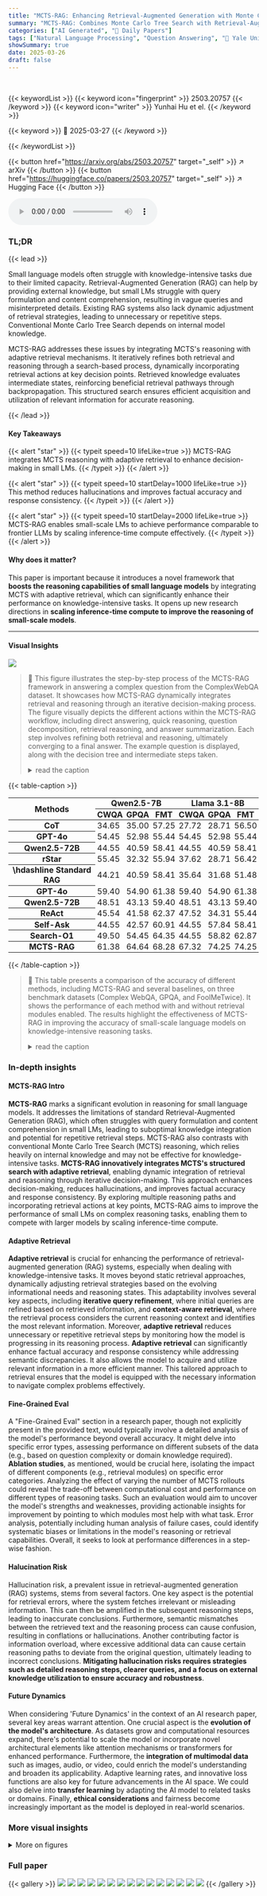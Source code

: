 ```yaml
---
title: "MCTS-RAG: Enhancing Retrieval-Augmented Generation with Monte Carlo Tree Search"
summary: "MCTS-RAG: Combines Monte Carlo Tree Search with Retrieval-Augmented Generation to enhance small LMs' reasoning on complex tasks."
categories: ["AI Generated", "🤗 Daily Papers"]
tags: ["Natural Language Processing", "Question Answering", "🏢 Yale University",]
showSummary: true
date: 2025-03-26
draft: false
---
```


<br>

{{< keywordList >}}
{{< keyword icon="fingerprint" >}} 2503.20757 {{< /keyword >}}
{{< keyword icon="writer" >}} Yunhai Hu et el. {{< /keyword >}}
 
{{< keyword >}} 🤗 2025-03-27 {{< /keyword >}}
 
{{< /keywordList >}}

{{< button href="https://arxiv.org/abs/2503.20757" target="_self" >}}
↗ arXiv
{{< /button >}}
{{< button href="https://huggingface.co/papers/2503.20757" target="_self" >}}
↗ Hugging Face
{{< /button >}}



<audio controls>
    <source src="https://ai-paper-reviewer.com/2503.20757/podcast.wav" type="audio/wav">
    Your browser does not support the audio element.
</audio>


### TL;DR


{{< lead >}}

Small language models often struggle with knowledge-intensive tasks due to their limited capacity. Retrieval-Augmented Generation (RAG) can help by providing external knowledge, but small LMs struggle with query formulation and content comprehension, resulting in vague queries and misinterpreted details. Existing RAG systems also lack dynamic adjustment of retrieval strategies, leading to unnecessary or repetitive steps. Conventional Monte Carlo Tree Search depends on internal model knowledge. 



MCTS-RAG addresses these issues by integrating MCTS's reasoning with adaptive retrieval mechanisms. It iteratively refines both retrieval and reasoning through a search-based process, dynamically incorporating retrieval actions at key decision points. Retrieved knowledge evaluates intermediate states, reinforcing beneficial retrieval pathways through backpropagation. This structured search ensures efficient acquisition and utilization of relevant information for accurate reasoning.

{{< /lead >}}


#### Key Takeaways

{{< alert "star" >}}
{{< typeit speed=10 lifeLike=true >}} MCTS-RAG integrates MCTS reasoning with adaptive retrieval to enhance decision-making in small LMs. {{< /typeit >}}
{{< /alert >}}

{{< alert "star" >}}
{{< typeit speed=10 startDelay=1000 lifeLike=true >}} This method reduces hallucinations and improves factual accuracy and response consistency. {{< /typeit >}}
{{< /alert >}}

{{< alert "star" >}}
{{< typeit speed=10 startDelay=2000 lifeLike=true >}} MCTS-RAG enables small-scale LMs to achieve performance comparable to frontier LLMs by scaling inference-time compute effectively. {{< /typeit >}}
{{< /alert >}}

#### Why does it matter?
This paper is important because it introduces a novel framework that **boosts the reasoning capabilities of small language models** by integrating MCTS with adaptive retrieval, which can significantly enhance their performance on knowledge-intensive tasks. It opens up new research directions in **scaling inference-time compute to improve the reasoning of small-scale models**.

------
#### Visual Insights



![](https://arxiv.org/html/2503.20757/x3.png)

> 🔼 This figure illustrates the step-by-step process of the MCTS-RAG framework in answering a complex question from the ComplexWebQA dataset. It showcases how MCTS-RAG dynamically integrates retrieval and reasoning through an iterative decision-making process. The figure visually depicts the different actions within the MCTS-RAG workflow, including direct answering, quick reasoning, question decomposition, retrieval reasoning, and answer summarization.  Each step involves refining both retrieval and reasoning, ultimately converging to a final answer.  The example question is displayed, along with the decision tree and intermediate steps taken.
> <details>
> <summary>read the caption</summary>
> Figure 1:  An illustration of MCTS-RAG workflow for answering the question sampled from ComplexWebQA.
> </details>





{{< table-caption >}}
<table class="ltx_tabular ltx_guessed_headers ltx_align_middle" id="S4.SS1.tab1.1.1">
<thead class="ltx_thead">
<tr class="ltx_tr" id="S4.SS1.tab1.1.1.1.1">
<th class="ltx_td ltx_align_left ltx_th ltx_th_column ltx_th_row ltx_border_tt" id="S4.SS1.tab1.1.1.1.1.1" rowspan="2" style="padding:0.5pt 2.6pt;"><span class="ltx_text ltx_font_bold" id="S4.SS1.tab1.1.1.1.1.1.1">Methods</span></th>
<th class="ltx_td ltx_align_center ltx_th ltx_th_column ltx_border_tt" colspan="3" id="S4.SS1.tab1.1.1.1.1.2" style="padding:0.5pt 2.6pt;"><span class="ltx_text ltx_font_bold" id="S4.SS1.tab1.1.1.1.1.2.1">Qwen2.5-7B</span></th>
<th class="ltx_td ltx_align_center ltx_th ltx_th_column ltx_border_tt" colspan="3" id="S4.SS1.tab1.1.1.1.1.3" style="padding:0.5pt 2.6pt;"><span class="ltx_text ltx_font_bold" id="S4.SS1.tab1.1.1.1.1.3.1">Llama 3.1-8B</span></th>
</tr>
<tr class="ltx_tr" id="S4.SS1.tab1.1.1.2.2">
<th class="ltx_td ltx_align_center ltx_th ltx_th_column ltx_border_t" id="S4.SS1.tab1.1.1.2.2.1" style="padding:0.5pt 2.6pt;">CWQA</th>
<th class="ltx_td ltx_align_center ltx_th ltx_th_column ltx_border_t" id="S4.SS1.tab1.1.1.2.2.2" style="padding:0.5pt 2.6pt;">GPQA</th>
<th class="ltx_td ltx_align_center ltx_th ltx_th_column ltx_border_t" id="S4.SS1.tab1.1.1.2.2.3" style="padding:0.5pt 2.6pt;">FMT</th>
<th class="ltx_td ltx_align_center ltx_th ltx_th_column ltx_border_t" id="S4.SS1.tab1.1.1.2.2.4" style="padding:0.5pt 2.6pt;">CWQA</th>
<th class="ltx_td ltx_align_center ltx_th ltx_th_column ltx_border_t" id="S4.SS1.tab1.1.1.2.2.5" style="padding:0.5pt 2.6pt;">GPQA</th>
<th class="ltx_td ltx_align_center ltx_th ltx_th_column ltx_border_t" id="S4.SS1.tab1.1.1.2.2.6" style="padding:0.5pt 2.6pt;">FMT</th>
</tr>
</thead>
<tbody class="ltx_tbody">
<tr class="ltx_tr" id="S4.SS1.tab1.1.1.3.1">
<th class="ltx_td ltx_align_left ltx_th ltx_th_row ltx_border_t" id="S4.SS1.tab1.1.1.3.1.1" style="padding:0.5pt 2.6pt;">CoT</th>
<td class="ltx_td ltx_align_center ltx_border_t" id="S4.SS1.tab1.1.1.3.1.2" style="padding:0.5pt 2.6pt;">34.65</td>
<td class="ltx_td ltx_align_center ltx_border_t" id="S4.SS1.tab1.1.1.3.1.3" style="padding:0.5pt 2.6pt;">35.00</td>
<td class="ltx_td ltx_align_center ltx_border_t" id="S4.SS1.tab1.1.1.3.1.4" style="padding:0.5pt 2.6pt;">57.25</td>
<td class="ltx_td ltx_align_center ltx_border_t" id="S4.SS1.tab1.1.1.3.1.5" style="padding:0.5pt 2.6pt;">27.72</td>
<td class="ltx_td ltx_align_center ltx_border_t" id="S4.SS1.tab1.1.1.3.1.6" style="padding:0.5pt 2.6pt;">28.71</td>
<td class="ltx_td ltx_align_center ltx_border_t" id="S4.SS1.tab1.1.1.3.1.7" style="padding:0.5pt 2.6pt;">56.50</td>
</tr>
<tr class="ltx_tr" id="S4.SS1.tab1.1.1.4.2">
<th class="ltx_td ltx_align_left ltx_th ltx_th_row" id="S4.SS1.tab1.1.1.4.2.1" style="padding:0.5pt 2.6pt;">GPT-4o</th>
<td class="ltx_td ltx_align_center" id="S4.SS1.tab1.1.1.4.2.2" style="padding:0.5pt 2.6pt;">54.45</td>
<td class="ltx_td ltx_align_center" id="S4.SS1.tab1.1.1.4.2.3" style="padding:0.5pt 2.6pt;">52.98</td>
<td class="ltx_td ltx_align_center" id="S4.SS1.tab1.1.1.4.2.4" style="padding:0.5pt 2.6pt;">55.44</td>
<td class="ltx_td ltx_align_center" id="S4.SS1.tab1.1.1.4.2.5" style="padding:0.5pt 2.6pt;">54.45</td>
<td class="ltx_td ltx_align_center" id="S4.SS1.tab1.1.1.4.2.6" style="padding:0.5pt 2.6pt;">52.98</td>
<td class="ltx_td ltx_align_center" id="S4.SS1.tab1.1.1.4.2.7" style="padding:0.5pt 2.6pt;">55.44</td>
</tr>
<tr class="ltx_tr" id="S4.SS1.tab1.1.1.5.3">
<th class="ltx_td ltx_align_left ltx_th ltx_th_row" id="S4.SS1.tab1.1.1.5.3.1" style="padding:0.5pt 2.6pt;">Qwen2.5-72B</th>
<td class="ltx_td ltx_align_center" id="S4.SS1.tab1.1.1.5.3.2" style="padding:0.5pt 2.6pt;">44.55</td>
<td class="ltx_td ltx_align_center" id="S4.SS1.tab1.1.1.5.3.3" style="padding:0.5pt 2.6pt;">40.59</td>
<td class="ltx_td ltx_align_center" id="S4.SS1.tab1.1.1.5.3.4" style="padding:0.5pt 2.6pt;">58.41</td>
<td class="ltx_td ltx_align_center" id="S4.SS1.tab1.1.1.5.3.5" style="padding:0.5pt 2.6pt;">44.55</td>
<td class="ltx_td ltx_align_center" id="S4.SS1.tab1.1.1.5.3.6" style="padding:0.5pt 2.6pt;">40.59</td>
<td class="ltx_td ltx_align_center" id="S4.SS1.tab1.1.1.5.3.7" style="padding:0.5pt 2.6pt;">58.41</td>
</tr>
<tr class="ltx_tr" id="S4.SS1.tab1.1.1.6.4">
<th class="ltx_td ltx_align_left ltx_th ltx_th_row" id="S4.SS1.tab1.1.1.6.4.1" style="padding:0.5pt 2.6pt;">rStar</th>
<td class="ltx_td ltx_align_center" id="S4.SS1.tab1.1.1.6.4.2" style="padding:0.5pt 2.6pt;">55.45</td>
<td class="ltx_td ltx_align_center" id="S4.SS1.tab1.1.1.6.4.3" style="padding:0.5pt 2.6pt;">32.32</td>
<td class="ltx_td ltx_align_center" id="S4.SS1.tab1.1.1.6.4.4" style="padding:0.5pt 2.6pt;">55.94</td>
<td class="ltx_td ltx_align_center" id="S4.SS1.tab1.1.1.6.4.5" style="padding:0.5pt 2.6pt;">37.62</td>
<td class="ltx_td ltx_align_center" id="S4.SS1.tab1.1.1.6.4.6" style="padding:0.5pt 2.6pt;">28.71</td>
<td class="ltx_td ltx_align_center" id="S4.SS1.tab1.1.1.6.4.7" style="padding:0.5pt 2.6pt;">56.42</td>
</tr>
<tr class="ltx_tr" id="S4.SS1.tab1.1.1.7.5">
<th class="ltx_td ltx_align_left ltx_th ltx_th_row" id="S4.SS1.tab1.1.1.7.5.1" style="padding:0.5pt 2.6pt;">
<span class="ltx_ERROR undefined" id="S4.SS1.tab1.1.1.7.5.1.1">\hdashline</span>
Standard RAG</th>
<td class="ltx_td ltx_align_center" id="S4.SS1.tab1.1.1.7.5.2" style="padding:0.5pt 2.6pt;">44.21</td>
<td class="ltx_td ltx_align_center" id="S4.SS1.tab1.1.1.7.5.3" style="padding:0.5pt 2.6pt;">40.59</td>
<td class="ltx_td ltx_align_center" id="S4.SS1.tab1.1.1.7.5.4" style="padding:0.5pt 2.6pt;">58.41</td>
<td class="ltx_td ltx_align_center" id="S4.SS1.tab1.1.1.7.5.5" style="padding:0.5pt 2.6pt;">35.64</td>
<td class="ltx_td ltx_align_center" id="S4.SS1.tab1.1.1.7.5.6" style="padding:0.5pt 2.6pt;">31.68</td>
<td class="ltx_td ltx_align_center" id="S4.SS1.tab1.1.1.7.5.7" style="padding:0.5pt 2.6pt;">51.48</td>
</tr>
<tr class="ltx_tr" id="S4.SS1.tab1.1.1.8.6">
<th class="ltx_td ltx_align_left ltx_th ltx_th_row" id="S4.SS1.tab1.1.1.8.6.1" style="padding:0.5pt 2.6pt;">GPT-4o</th>
<td class="ltx_td ltx_align_center" id="S4.SS1.tab1.1.1.8.6.2" style="padding:0.5pt 2.6pt;">59.40</td>
<td class="ltx_td ltx_align_center" id="S4.SS1.tab1.1.1.8.6.3" style="padding:0.5pt 2.6pt;">54.90</td>
<td class="ltx_td ltx_align_center" id="S4.SS1.tab1.1.1.8.6.4" style="padding:0.5pt 2.6pt;">61.38</td>
<td class="ltx_td ltx_align_center" id="S4.SS1.tab1.1.1.8.6.5" style="padding:0.5pt 2.6pt;">59.40</td>
<td class="ltx_td ltx_align_center" id="S4.SS1.tab1.1.1.8.6.6" style="padding:0.5pt 2.6pt;">54.90</td>
<td class="ltx_td ltx_align_center" id="S4.SS1.tab1.1.1.8.6.7" style="padding:0.5pt 2.6pt;">61.38</td>
</tr>
<tr class="ltx_tr" id="S4.SS1.tab1.1.1.9.7">
<th class="ltx_td ltx_align_left ltx_th ltx_th_row" id="S4.SS1.tab1.1.1.9.7.1" style="padding:0.5pt 2.6pt;">Qwen2.5-72B</th>
<td class="ltx_td ltx_align_center" id="S4.SS1.tab1.1.1.9.7.2" style="padding:0.5pt 2.6pt;">48.51</td>
<td class="ltx_td ltx_align_center" id="S4.SS1.tab1.1.1.9.7.3" style="padding:0.5pt 2.6pt;">43.13</td>
<td class="ltx_td ltx_align_center" id="S4.SS1.tab1.1.1.9.7.4" style="padding:0.5pt 2.6pt;">59.40</td>
<td class="ltx_td ltx_align_center" id="S4.SS1.tab1.1.1.9.7.5" style="padding:0.5pt 2.6pt;">48.51</td>
<td class="ltx_td ltx_align_center" id="S4.SS1.tab1.1.1.9.7.6" style="padding:0.5pt 2.6pt;">43.13</td>
<td class="ltx_td ltx_align_center" id="S4.SS1.tab1.1.1.9.7.7" style="padding:0.5pt 2.6pt;">59.40</td>
</tr>
<tr class="ltx_tr" id="S4.SS1.tab1.1.1.10.8">
<th class="ltx_td ltx_align_left ltx_th ltx_th_row" id="S4.SS1.tab1.1.1.10.8.1" style="padding:0.5pt 2.6pt;">ReAct</th>
<td class="ltx_td ltx_align_center" id="S4.SS1.tab1.1.1.10.8.2" style="padding:0.5pt 2.6pt;">45.54</td>
<td class="ltx_td ltx_align_center" id="S4.SS1.tab1.1.1.10.8.3" style="padding:0.5pt 2.6pt;">41.58</td>
<td class="ltx_td ltx_align_center" id="S4.SS1.tab1.1.1.10.8.4" style="padding:0.5pt 2.6pt;">62.37</td>
<td class="ltx_td ltx_align_center" id="S4.SS1.tab1.1.1.10.8.5" style="padding:0.5pt 2.6pt;">47.52</td>
<td class="ltx_td ltx_align_center" id="S4.SS1.tab1.1.1.10.8.6" style="padding:0.5pt 2.6pt;">34.31</td>
<td class="ltx_td ltx_align_center" id="S4.SS1.tab1.1.1.10.8.7" style="padding:0.5pt 2.6pt;">55.44</td>
</tr>
<tr class="ltx_tr" id="S4.SS1.tab1.1.1.11.9">
<th class="ltx_td ltx_align_left ltx_th ltx_th_row" id="S4.SS1.tab1.1.1.11.9.1" style="padding:0.5pt 2.6pt;">Self-Ask</th>
<td class="ltx_td ltx_align_center" id="S4.SS1.tab1.1.1.11.9.2" style="padding:0.5pt 2.6pt;">44.55</td>
<td class="ltx_td ltx_align_center" id="S4.SS1.tab1.1.1.11.9.3" style="padding:0.5pt 2.6pt;">42.57</td>
<td class="ltx_td ltx_align_center" id="S4.SS1.tab1.1.1.11.9.4" style="padding:0.5pt 2.6pt;">60.91</td>
<td class="ltx_td ltx_align_center" id="S4.SS1.tab1.1.1.11.9.5" style="padding:0.5pt 2.6pt;">44.55</td>
<td class="ltx_td ltx_align_center" id="S4.SS1.tab1.1.1.11.9.6" style="padding:0.5pt 2.6pt;">57.84</td>
<td class="ltx_td ltx_align_center" id="S4.SS1.tab1.1.1.11.9.7" style="padding:0.5pt 2.6pt;">58.41</td>
</tr>
<tr class="ltx_tr" id="S4.SS1.tab1.1.1.12.10">
<th class="ltx_td ltx_align_left ltx_th ltx_th_row" id="S4.SS1.tab1.1.1.12.10.1" style="padding:0.5pt 2.6pt;">Search-O1</th>
<td class="ltx_td ltx_align_center" id="S4.SS1.tab1.1.1.12.10.2" style="padding:0.5pt 2.6pt;">49.50</td>
<td class="ltx_td ltx_align_center" id="S4.SS1.tab1.1.1.12.10.3" style="padding:0.5pt 2.6pt;">54.45</td>
<td class="ltx_td ltx_align_center" id="S4.SS1.tab1.1.1.12.10.4" style="padding:0.5pt 2.6pt;">64.35</td>
<td class="ltx_td ltx_align_center" id="S4.SS1.tab1.1.1.12.10.5" style="padding:0.5pt 2.6pt;">44.55</td>
<td class="ltx_td ltx_align_center" id="S4.SS1.tab1.1.1.12.10.6" style="padding:0.5pt 2.6pt;">58.82</td>
<td class="ltx_td ltx_align_center" id="S4.SS1.tab1.1.1.12.10.7" style="padding:0.5pt 2.6pt;">62.87</td>
</tr>
<tr class="ltx_tr" id="S4.SS1.tab1.1.1.13.11">
<th class="ltx_td ltx_align_left ltx_th ltx_th_row ltx_border_bb ltx_border_t" id="S4.SS1.tab1.1.1.13.11.1" style="padding:0.5pt 2.6pt;"><span class="ltx_text ltx_font_bold" id="S4.SS1.tab1.1.1.13.11.1.1">MCTS-RAG</span></th>
<td class="ltx_td ltx_align_center ltx_border_bb ltx_border_t" id="S4.SS1.tab1.1.1.13.11.2" style="padding:0.5pt 2.6pt;"><span class="ltx_text ltx_font_bold" id="S4.SS1.tab1.1.1.13.11.2.1">61.38</span></td>
<td class="ltx_td ltx_align_center ltx_border_bb ltx_border_t" id="S4.SS1.tab1.1.1.13.11.3" style="padding:0.5pt 2.6pt;"><span class="ltx_text ltx_font_bold" id="S4.SS1.tab1.1.1.13.11.3.1">64.64</span></td>
<td class="ltx_td ltx_align_center ltx_border_bb ltx_border_t" id="S4.SS1.tab1.1.1.13.11.4" style="padding:0.5pt 2.6pt;"><span class="ltx_text ltx_font_bold" id="S4.SS1.tab1.1.1.13.11.4.1">68.28</span></td>
<td class="ltx_td ltx_align_center ltx_border_bb ltx_border_t" id="S4.SS1.tab1.1.1.13.11.5" style="padding:0.5pt 2.6pt;"><span class="ltx_text ltx_font_bold" id="S4.SS1.tab1.1.1.13.11.5.1">67.32</span></td>
<td class="ltx_td ltx_align_center ltx_border_bb ltx_border_t" id="S4.SS1.tab1.1.1.13.11.6" style="padding:0.5pt 2.6pt;"><span class="ltx_text ltx_font_bold" id="S4.SS1.tab1.1.1.13.11.6.1">74.25</span></td>
<td class="ltx_td ltx_align_center ltx_border_bb ltx_border_t" id="S4.SS1.tab1.1.1.13.11.7" style="padding:0.5pt 2.6pt;"><span class="ltx_text ltx_font_bold" id="S4.SS1.tab1.1.1.13.11.7.1">74.25</span></td>
</tr>
</tbody>
</table>{{< /table-caption >}}

> 🔼 This table presents a comparison of the accuracy of different methods, including MCTS-RAG and several baselines, on three benchmark datasets (Complex WebQA, GPQA, and FoolMeTwice).  It shows the performance of each method with and without retrieval modules enabled. The results highlight the effectiveness of MCTS-RAG in improving the accuracy of small-scale language models on knowledge-intensive reasoning tasks.
> <details>
> <summary>read the caption</summary>
> Table 1: Answer accuracy of MCTS-RAG and other methods (both with and without retrieval modules).
> </details>





### In-depth insights


#### MCTS-RAG Intro
**MCTS-RAG** marks a significant evolution in reasoning for small language models. It addresses the limitations of standard Retrieval-Augmented Generation (RAG), which often struggles with query formulation and content comprehension in small LMs, leading to suboptimal knowledge integration and potential for repetitive retrieval steps. MCTS-RAG also contrasts with conventional Monte Carlo Tree Search (MCTS) reasoning, which relies heavily on internal knowledge and may not be effective for knowledge-intensive tasks. **MCTS-RAG innovatively integrates MCTS's structured search with adaptive retrieval**, enabling dynamic integration of retrieval and reasoning through iterative decision-making. This approach enhances decision-making, reduces hallucinations, and improves factual accuracy and response consistency. By exploring multiple reasoning paths and incorporating retrieval actions at key points, MCTS-RAG aims to improve the performance of small LMs on complex reasoning tasks, enabling them to compete with larger models by scaling inference-time compute.

#### Adaptive Retrieval
**Adaptive retrieval** is crucial for enhancing the performance of retrieval-augmented generation (RAG) systems, especially when dealing with knowledge-intensive tasks. It moves beyond static retrieval approaches, dynamically adjusting retrieval strategies based on the evolving informational needs and reasoning states. This adaptability involves several key aspects, including **iterative query refinement**, where initial queries are refined based on retrieved information, and **context-aware retrieval**, where the retrieval process considers the current reasoning context and identifies the most relevant information. Moreover, **adaptive retrieval** reduces unnecessary or repetitive retrieval steps by monitoring how the model is progressing in its reasoning process. **Adaptive retrieval** can significantly enhance factual accuracy and response consistency while addressing semantic discrepancies. It also allows the model to acquire and utilize relevant information in a more efficient manner. This tailored approach to retrieval ensures that the model is equipped with the necessary information to navigate complex problems effectively.

#### Fine-Grained Eval
A "Fine-Grained Eval" section in a research paper, though not explicitly present in the provided text, would typically involve a detailed analysis of the model's performance beyond overall accuracy. It might delve into specific error types, assessing performance on different subsets of the data (e.g., based on question complexity or domain knowledge required). **Ablation studies**, as mentioned, would be crucial here, isolating the impact of different components (e.g., retrieval modules) on specific error categories. Analyzing the effect of varying the number of MCTS rollouts could reveal the trade-off between computational cost and performance on different types of reasoning tasks. Such an evaluation would aim to uncover the model's strengths and weaknesses, providing actionable insights for improvement by pointing to which modules most help with what task. Error analysis, potentially including human analysis of failure cases, could identify systematic biases or limitations in the model's reasoning or retrieval capabilities. Overall, it seeks to look at performance differences in a step-wise fashion.

#### Halucination Risk
Hallucination risk, a prevalent issue in retrieval-augmented generation (RAG) systems, stems from several factors. One key aspect is the potential for retrieval errors, where the system fetches irrelevant or misleading information. This can then be amplified in the subsequent reasoning steps, leading to inaccurate conclusions. Furthermore, semantic mismatches between the retrieved text and the reasoning process can cause confusion, resulting in conflations or hallucinations. Another contributing factor is information overload, where excessive additional data can cause certain reasoning paths to deviate from the original question, ultimately leading to incorrect conclusions. **Mitigating hallucination risks requires strategies such as detailed reasoning steps, clearer queries, and a focus on external knowledge utilization to ensure accuracy and robustness**. 

#### Future Dynamics
When considering 'Future Dynamics' in the context of an AI research paper, several key areas warrant attention. One crucial aspect is the **evolution of the model's architecture**. As datasets grow and computational resources expand, there's potential to scale the model or incorporate novel architectural elements like attention mechanisms or transformers for enhanced performance. Furthermore, the **integration of multimodal data** such as images, audio, or video, could enrich the model's understanding and broaden its applicability. Adaptive learning rates, and innovative loss functions are also key for future advancements in the AI space. We could also delve into **transfer learning** by adapting the AI model to related tasks or domains. Finally, **ethical considerations** and fairness become increasingly important as the model is deployed in real-world scenarios.


### More visual insights

<details>
<summary>More on figures
</summary>


![](https://arxiv.org/html/2503.20757/x4.png)

> 🔼 This figure illustrates the four steps involved in MCTS-RAG's adaptive retrieval process: (R1) Query Generation, where the model identifies a knowledge gap and formulates a query; (R2) Query Execution, where external knowledge sources are consulted; (R3) Knowledge Reflection, where the retrieved information's relevance and consistency are evaluated; and (R4) Summary Reasoning, where the retrieved information is integrated into the model's reasoning process to answer a sub-question. This adaptive process is shown within a single step of the 'retrieval decomposition' action (detailed in Figure 1), emphasizing the dynamic interaction between reasoning and information retrieval in MCTS-RAG.
> <details>
> <summary>read the caption</summary>
> Figure 2:  An illustration of MCTS-RAG retrieval process (i.e., R1-R4) within one step of the retrieval decomposition action highlighted in Figure 2.
> </details>



![](https://arxiv.org/html/2503.20757/x5.png)

> 🔼 The figure illustrates how errors in the early stages of the Monte Carlo Tree Search (MCTS) process can be amplified as the search progresses.  Minor inaccuracies in initial retrievals compound through subsequent iterations, leading to a final answer that strongly favors incorrect reasoning paths, even if more accurate options exist.
> <details>
> <summary>read the caption</summary>
> Figure 3:  An illustration of MCTS Amplification Error. Early MCTS retrieval errors amplify mistakes, leading to a final answer favoring incorrect paths.
> </details>



![](https://arxiv.org/html/2503.20757/x6.png)

> 🔼 This figure illustrates a case where the model incorrectly identifies John F. Kennedy as the U.S. president during the moon landing due to a misunderstanding of the timeline.  The model confuses the setting of the goal to land on the moon (Kennedy's presidency) with the actual event of the landing (Nixon's presidency). This showcases how a flawed understanding of the relationship between the project's initiation and its completion leads to factually inaccurate results.
> <details>
> <summary>read the caption</summary>
> Figure 4:  An illustration of Factual Confusion. Wrong understanding of the relationship between project launch and moon landing, leading to wrong answers.
> </details>



![](https://arxiv.org/html/2503.20757/x7.png)

> 🔼 Figure 5 demonstrates a failure case in the MCTS-RAG model due to information overload.  The question is simple: what is the capital of the country with the longest coastline? The model correctly retrieves information identifying Canada as having the longest coastline, but focuses excessively on the length of the coastline (202,080 km) to the point of answering that length instead of the actual capital city, Ottawa.  This highlights the challenge of managing information retrieval in complex reasoning tasks where an abundance of relevant but not directly answer-related information can lead to incorrect responses.  The model's reasoning process is disrupted by the excessive detail surrounding the coastline length, overshadowing the core question of the capital city.
> <details>
> <summary>read the caption</summary>
> Figure 5:  An illustration of Information Overload. Too much coastline information, resulting in the model answering the coastline length instead of the capital city.
> </details>



![](https://arxiv.org/html/2503.20757/x8.png)

> 🔼 This figure illustrates the MCTS-RAG workflow for a sample Complex WebQA question.  It visually demonstrates the iterative decision-making process where the system explores multiple reasoning paths.  Each path involves actions such as providing a direct answer, performing quick reasoning, decomposing the question into sub-questions, and performing retrieval reasoning. The system dynamically integrates retrieval actions at key decision points, acquiring relevant external knowledge to evaluate intermediate states and guide the search process toward beneficial retrieval and reasoning pathways. The figure shows how the various action types, A1-A6, are employed and integrated within the MCTS search tree.  The final answer is selected based on the consensus of these paths.
> <details>
> <summary>read the caption</summary>
> Figure 6:  Illustration of how MCTS-RAG achieves a rich reasoning space and tightly integrates reasoning with retrieval.
> </details>



![](https://arxiv.org/html/2503.20757/x9.png)

> 🔼 Figure 7 demonstrates the effectiveness of the MCTS-RAG framework in mitigating retrieval-induced hallucinations and improving accuracy.  The example shows how MCTS-RAG's multi-step reasoning process allows it to refine its understanding and ultimately reach the correct answer, even after initially retrieving potentially misleading information.  The iterative refinement, facilitated by both reasoning and further retrieval, allows the model to avoid errors introduced by inaccurate or incomplete knowledge from the initial retrieval step.
> <details>
> <summary>read the caption</summary>
> Figure 7:  Illustration of the effectiveness of MCTS-RAG. How further reasoning reduces retrieval-introduced hallucinations and improves accuracy.
> </details>



![](https://arxiv.org/html/2503.20757/x10.png)

> 🔼 Figure 8 demonstrates MCTS-RAG's superior performance compared to standard RAG approaches.  The example shows how MCTS-RAG's structured reasoning process leads to more precise retrieval queries. This results in more accurate and relevant information being integrated into the model's answer generation, ultimately reducing errors and improving overall accuracy. Unlike standard RAG, which may make assumptions or hallucinate, MCTS-RAG's iterative refinement ensures a more reliable and evidence-based response.
> <details>
> <summary>read the caption</summary>
> Figure 8: An illustration of the effectiveness of MCTS-RAG. Based on a clear chain of reasoning, it can generate higher quality retrieval queries and final answers, reduce hallucinations and improve accuracy.
> </details>



![](https://arxiv.org/html/2503.20757/x11.png)

> 🔼 Figure 9 shows an example where a standard Retrieval-Augmented Generation (RAG) model fails to accurately answer a question about the number of products resulting from a chemical reaction. The model's reasoning process is unclear and lacks the detailed steps necessary to arrive at the correct answer.  The model's response indicates it only considered the possibilities for the reaction superficially, leading to an incorrect answer of 3, while the actual correct answer is 6.  This highlights a key limitation of standard RAG: its inability to perform thorough, multi-step reasoning without additional mechanisms to enhance its reasoning capabilities.
> <details>
> <summary>read the caption</summary>
> Figure 9: An illustration of standard RAG. Because the reasoning process is not clear enough, the final answer to the question is an illusion and the answer is wrong.
> </details>



</details>






### Full paper

{{< gallery >}}
<img src="https://ai-paper-reviewer.com/2503.20757/1.png" class="grid-w50 md:grid-w33 xl:grid-w25" />
<img src="https://ai-paper-reviewer.com/2503.20757/2.png" class="grid-w50 md:grid-w33 xl:grid-w25" />
<img src="https://ai-paper-reviewer.com/2503.20757/3.png" class="grid-w50 md:grid-w33 xl:grid-w25" />
<img src="https://ai-paper-reviewer.com/2503.20757/4.png" class="grid-w50 md:grid-w33 xl:grid-w25" />
<img src="https://ai-paper-reviewer.com/2503.20757/5.png" class="grid-w50 md:grid-w33 xl:grid-w25" />
<img src="https://ai-paper-reviewer.com/2503.20757/6.png" class="grid-w50 md:grid-w33 xl:grid-w25" />
<img src="https://ai-paper-reviewer.com/2503.20757/7.png" class="grid-w50 md:grid-w33 xl:grid-w25" />
<img src="https://ai-paper-reviewer.com/2503.20757/8.png" class="grid-w50 md:grid-w33 xl:grid-w25" />
<img src="https://ai-paper-reviewer.com/2503.20757/9.png" class="grid-w50 md:grid-w33 xl:grid-w25" />
<img src="https://ai-paper-reviewer.com/2503.20757/10.png" class="grid-w50 md:grid-w33 xl:grid-w25" />
<img src="https://ai-paper-reviewer.com/2503.20757/11.png" class="grid-w50 md:grid-w33 xl:grid-w25" />
<img src="https://ai-paper-reviewer.com/2503.20757/12.png" class="grid-w50 md:grid-w33 xl:grid-w25" />
<img src="https://ai-paper-reviewer.com/2503.20757/13.png" class="grid-w50 md:grid-w33 xl:grid-w25" />
<img src="https://ai-paper-reviewer.com/2503.20757/14.png" class="grid-w50 md:grid-w33 xl:grid-w25" />
<img src="https://ai-paper-reviewer.com/2503.20757/15.png" class="grid-w50 md:grid-w33 xl:grid-w25" />
{{< /gallery >}}